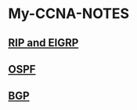 # My-CCNA-NOTES

## [RIP and EIGRP](https://github.com/SandhyaBagadi22/My-CCNA-NOTES/blob/main/EIGRP%20&%20RIP.md)

## [OSPF]()

## [BGP]()
